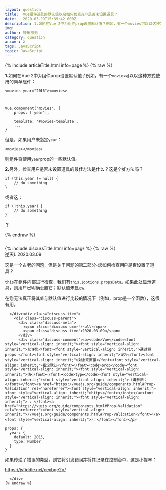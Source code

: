 ```yaml
---
layout: question
title:  Vue组件道具的默认值以及如何检查用户是否未设置道具？
date:   2020-03-09T15:39:42.000Z
description: 1.如何在Vue 2中为组件prop设置默认值？例如，有一个movies可以以这种方式使用的简单组件：<movies year="2016"><mov...
img: 
author: 神乐神无
category: question
answer: 2
tags: JavaScript
topic: JavaScript
---
```

<div class="article-root">
  <div class="article">
    {% include articleTitle.html info=page %}
    {% raw %}
    <div class="article-content"><p><strong><font style="vertical-align: inherit;"><font style="vertical-align: inherit;">1.</font></font></strong><font style="vertical-align: inherit;"><font style="vertical-align: inherit;">如何在Vue 2中为组件prop设置默认值？</font><font style="vertical-align: inherit;">例如，有一个</font></font><code>movies</code><font style="vertical-align: inherit;"><font style="vertical-align: inherit;">可以以这种方式使用</font><font style="vertical-align: inherit;">的简单</font><font style="vertical-align: inherit;">组件：</font></font></p>

<pre><code>&lt;movies year="2016"&gt;&lt;movies&gt;<font></font>
<font></font>
<font></font>
<font></font>
Vue.component('movies', {<font></font>
    props: ['year'],<font></font>
<font></font>
    template: '#movies-template',<font></font>
    ...<font></font>
}<font></font>
</code></pre>

<p><font style="vertical-align: inherit;"><font style="vertical-align: inherit;">但是，如果用户未指定</font></font><code>year</code><font style="vertical-align: inherit;"><font style="vertical-align: inherit;">：</font></font></p>

<pre><code>&lt;movies&gt;&lt;/movies&gt;
</code></pre>

<p><font style="vertical-align: inherit;"><font style="vertical-align: inherit;">则组件将使用</font></font><code>year</code><font style="vertical-align: inherit;"><font style="vertical-align: inherit;">prop的</font><font style="vertical-align: inherit;">一些默认值</font><font style="vertical-align: inherit;">。</font></font></p>

<p><strong><font style="vertical-align: inherit;"><font style="vertical-align: inherit;">2.</font></font></strong><font style="vertical-align: inherit;"><font style="vertical-align: inherit;">另外，检查用户是否未设置道具的最佳方法是什么？</font><font style="vertical-align: inherit;">这是个好方法吗？</font></font></p>

<pre><code>if (this.year != null) {<font></font>
    // do something<font></font>
}<font></font>
</code></pre>

<p><font style="vertical-align: inherit;"><font style="vertical-align: inherit;">或者这：</font></font></p>

<pre><code>if (!this.year) {<font></font>
    // do something<font></font>
}<font></font>
</code></pre>

<p><strong><font style="vertical-align: inherit;"><font style="vertical-align: inherit;">？</font></font></strong></p></div>
    {% endraw %}
  </div>
  <p style="height: 0;width:0;overflow: hidden;"> 第372篇《Vue组件道具的默认值以及如何检查用户是否未设置道具？》来自Winter(https://github.com/aiyld/aiyld.github.io)的站点</p>
  <div class="discuss-wrapper">
    {% include discussTitle.html info=page %}
    {% raw %}
    <div class="discuss-item">
        <div class="discuss-parent">
          <div class="discuss-meta">
            <span class="discuss-user">逆天L</span>
            <span class="discuss-time">2020.03.09</span>
          </div>
          <div class="discuss-comment"><p><font style="vertical-align: inherit;"><font style="vertical-align: inherit;">这是一个古老的问题，但是关于问题的第二部分-您如何检查用户是否设置了道具？</font></font></p>

<p><font style="vertical-align: inherit;"></font><code>this</code><font style="vertical-align: inherit;"><font style="vertical-align: inherit;">在组件内部进行</font><font style="vertical-align: inherit;">检查</font><font style="vertical-align: inherit;">，我们有</font></font><code>this.$options.propsData</code><font style="vertical-align: inherit;"><font style="vertical-align: inherit;">。</font><font style="vertical-align: inherit;">如果此处显示道具，则用户已明确设置它；</font><font style="vertical-align: inherit;">默认值未显示。</font></font></p>

<p><font style="vertical-align: inherit;"><font style="vertical-align: inherit;">在您无法真正将其值与默认值进行比较的情况下（例如，prop是一个函数），这很有用。</font></font></p></div>
        </div>
        
      </div><div class="discuss-item">
        <div class="discuss-parent">
          <div class="discuss-meta">
            <span class="discuss-user">null</span>
            <span class="discuss-time">2020.03.09</span>
          </div>
          <div class="discuss-comment"><p><code>Vue</code><font style="vertical-align: inherit;"><font style="vertical-align: inherit;">允许您</font><font style="vertical-align: inherit;">通过将props </font><font style="vertical-align: inherit;">设为</font><font style="vertical-align: inherit;">对象来直接</font><font style="vertical-align: inherit;">指定默认</font></font><code>prop</code><font style="vertical-align: inherit;"><font style="vertical-align: inherit;">值</font></font><code>type</code><font style="vertical-align: inherit;"><font style="vertical-align: inherit;">（请参阅：</font></font><a href="https://vuejs.org/guide/components.html#Prop-Validation" rel="noreferrer"><font style="vertical-align: inherit;"><font style="vertical-align: inherit;">https</font></font></a><font style="vertical-align: inherit;"><font style="vertical-align: inherit;"> : </font><a href="https://vuejs.org/guide/components.html#Prop-Validation" rel="noreferrer"><font style="vertical-align: inherit;">//vuejs.org/guide/components.html#Prop-Validation</font></a><font style="vertical-align: inherit;">）：</font></font></p>

<pre><code>props: {<font></font>
  year: {<font></font>
    default: 2016,<font></font>
    type: Number<font></font>
  }<font></font>
}<font></font>
</code></pre>

<p><font style="vertical-align: inherit;"><font style="vertical-align: inherit;">如果传递了错误的类型，则它将引发错误并将其记录在控制台中，这是小提琴：</font></font></p>

<p><a href="https://jsfiddle.net/cexbqe2q/" rel="noreferrer"><font style="vertical-align: inherit;"><font style="vertical-align: inherit;">https://jsfiddle.net/cexbqe2q/</font></font></a></p></div>
        </div>
        
      </div>
    {% endraw %}
  </div>
<div>
